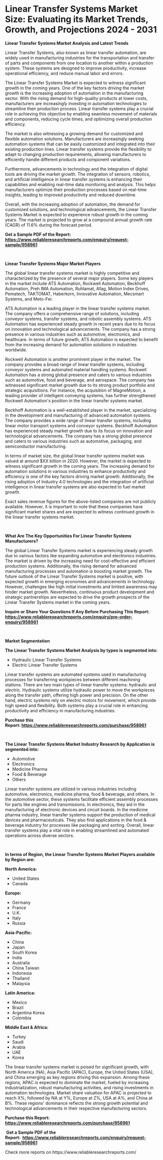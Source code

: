 <p><h1>Linear Transfer Systems Market Size: Evaluating its Market Trends, Growth, and Projections 2024 - 2031</h1></p><p><strong>Linear Transfer Systems Market Analysis and Latest Trends</strong></p>
<p><p>Linear Transfer Systems, also known as linear transfer automation, are widely used in manufacturing industries for the transportation and transfer of parts and components from one location to another within a production system. These systems are designed to improve productivity, increase operational efficiency, and reduce manual labor and errors.</p><p>The Linear Transfer Systems Market is expected to witness significant growth in the coming years. One of the key factors driving the market growth is the increasing adoption of automation in the manufacturing sector. With the rising demand for high-quality products at lower costs, manufacturers are increasingly investing in automation technologies to streamline their production process. Linear transfer systems play a crucial role in achieving this objective by enabling seamless movement of materials and components, reducing cycle times, and optimizing overall production efficiency.</p><p>The market is also witnessing a growing demand for customized and flexible automation solutions. Manufacturers are increasingly seeking automation systems that can be easily customized and integrated into their existing production lines. Linear transfer systems provide the flexibility to adapt to changing production requirements, allowing manufacturers to efficiently handle different products and component variations.</p><p>Furthermore, advancements in technology and the integration of digital tools are driving the market growth. The integration of sensors, robotics, and artificial intelligence in linear transfer systems is enhancing their capabilities and enabling real-time data monitoring and analysis. This helps manufacturers optimize their production processes based on real-time insights, leading to improved productivity and reduced downtime.</p><p>Overall, with the increasing adoption of automation, the demand for customized solutions, and technological advancements, the Linear Transfer Systems Market is expected to experience robust growth in the coming years. The market is projected to grow at a compound annual growth rate (CAGR) of 11.6% during the forecast period.</p></p>
<p><strong>Get a Sample PDF of the Report:&nbsp; <a href="https://www.reliableresearchreports.com/enquiry/request-sample/958961">https://www.reliableresearchreports.com/enquiry/request-sample/958961</a></strong></p>
<p>&nbsp;</p>
<p><strong>Linear Transfer Systems Major Market Players</strong></p>
<p><p>The global linear transfer systems market is highly competitive and characterized by the presence of several major players. Some key players in the market include ATS Automation, Rockwell Automation, Beckhoff Automation, Preh IMA Automation, Ruhlamat, Afag, Motion Index Drives, Pematech, TAKTOMAT, Haberkorn, Innovative Automation, Mecsmart Systems, and Meto-Fer.</p><p>ATS Automation is a leading player in the linear transfer systems market. The company offers a comprehensive range of solutions, including conveyor systems, transfer systems, and robotic assembly systems. ATS Automation has experienced steady growth in recent years due to its focus on innovation and technological advancements. The company has a strong presence in various industries such as automotive, electronics, and healthcare. In terms of future growth, ATS Automation is expected to benefit from the increasing demand for automation solutions in industries worldwide.</p><p>Rockwell Automation is another prominent player in the market. The company provides a broad range of linear transfer systems, including conveyor systems and automated material handling systems. Rockwell Automation has a strong global presence and caters to various industries such as automotive, food and beverage, and aerospace. The company has witnessed significant market growth due to its strong product portfolio and strategic acquisitions. For instance, the acquisition of MagneMotion, a leading provider of intelligent conveying systems, has further strengthened Rockwell Automation's position in the linear transfer systems market.</p><p>Beckhoff Automation is a well-established player in the market, specializing in the development and manufacturing of advanced automation systems. The company provides a wide range of linear transfer systems, including linear motor transport systems and conveyor systems. Beckhoff Automation has experienced steady market growth due to its focus on innovation and technological advancements. The company has a strong global presence and caters to various industries such as automotive, packaging, and semiconductor manufacturing.</p><p>In terms of market size, the global linear transfer systems market was valued at around $XX billion in 2020. However, the market is expected to witness significant growth in the coming years. The increasing demand for automation solutions in various industries to enhance productivity and efficiency is one of the key factors driving market growth. Additionally, the rising adoption of Industry 4.0 technologies and the integration of artificial intelligence in linear transfer systems are also expected to fuel market growth.</p><p>Exact sales revenue figures for the above-listed companies are not publicly available. However, it is important to note that these companies have significant market shares and are expected to witness continued growth in the linear transfer systems market.</p></p>
<p>&nbsp;</p>
<p><strong>What Are The Key Opportunities For Linear Transfer Systems Manufacturers?</strong></p>
<p><p>The global Linear Transfer Systems market is experiencing steady growth due to various factors like expanding automotive and electronics industries. The market is driven by the increasing need for cost-effective and efficient production systems. Additionally, the rising demand for advanced manufacturing processes and automation is boosting market growth. The future outlook of the Linear Transfer Systems market is positive, with expected growth in emerging economies and advancements in technology. However, challenges like high initial investments and limited awareness may hinder market growth. Nevertheless, continuous product development and strategic partnerships are expected to drive the growth prospects of the Linear Transfer Systems market in the coming years.</p></p>
<p><strong>Inquire or Share Your Questions If Any Before Purchasing This Report: <a href="https://www.reliableresearchreports.com/enquiry/pre-order-enquiry/958961">https://www.reliableresearchreports.com/enquiry/pre-order-enquiry/958961</a></strong></p>
<p>&nbsp;</p>
<p><strong>Market Segmentation</strong></p>
<p><strong>The Linear Transfer Systems Market Analysis by types is segmented into:</strong></p>
<p><ul><li>Hydraulic Linear Transfer Systems</li><li>Electric Linear Transfer Systems</li></ul></p>
<p><p>Linear transfer systems are automated systems used in manufacturing processes for transferring workpieces between different machining stations. There are two main types of linear transfer systems: hydraulic and electric. Hydraulic systems utilize hydraulic power to move the workpieces along the transfer path, offering high power and precision. On the other hand, electric systems rely on electric motors for movement, which provide high speed and flexibility. Both systems play a crucial role in enhancing productivity and efficiency in manufacturing industries.</p></p>
<p><strong>Purchase this Report:&nbsp;<a href="https://www.reliableresearchreports.com/purchase/958961">https://www.reliableresearchreports.com/purchase/958961</a></strong></p>
<p>&nbsp;</p>
<p><strong>The Linear Transfer Systems Market Industry Research by Application is segmented into:</strong></p>
<p><ul><li>Automotive</li><li>Electronics</li><li>Medicine Pharma</li><li>Food & Beverage</li><li>Others</li></ul></p>
<p><p>Linear transfer systems are utilized in various industries including automotive, electronics, medicine pharma, food & beverage, and others. In the automotive sector, these systems facilitate efficient assembly processes for parts like engines and transmissions. In electronics, they aid in the manufacturing of electronic devices and circuit boards. In the medicine pharma industry, linear transfer systems support the production of medical devices and pharmaceuticals. They also find applications in the food & beverage industry for processes like packaging and sorting. Overall, linear transfer systems play a vital role in enabling streamlined and automated operations across diverse sectors.</p></p>
<p>&nbsp;</p>
<p><strong>In terms of Region, the Linear Transfer Systems Market Players available by Region are:</strong></p>
<p>
    <p> <strong> North America: </strong>
        <ul>
            <li>United States</li>
            <li>Canada</li>
        </ul>
        </p> 
    <p> <strong> Europe: </strong>
        <ul>
            <li>Germany</li>
            <li>France</li>
            <li>U.K.</li>
            <li>Italy</li>
            <li>Russia</li>
        </ul>
        </p> 
    <p> <strong> Asia-Pacific: </strong>
        <ul>
            <li>China</li>
            <li>Japan</li>
            <li>South Korea</li>
            <li>India</li>
            <li>Australia</li>
            <li>China Taiwan</li>
            <li>Indonesia</li>
            <li>Thailand</li>
            <li>Malaysia</li>
        </ul>
        </p> 
    <p> <strong> Latin America: </strong>
        <ul>
            <li>Mexico</li>
            <li>Brazil</li>
            <li>Argentina Korea</li>
            <li>Colombia</li>
        </ul>
        </p> 
    <p> <strong> Middle East & Africa: </strong>
        <ul>
            <li>Turkey</li>
            <li>Saudi</li>
            <li>Arabia</li>
            <li>UAE</li>
            <li>Korea</li>
        </ul>
    </p>
    </p>
<p><p>The linear transfer systems market is poised for significant growth, with North America (NA), Asia Pacific (APAC), Europe, the United States (USA), and China emerging as key regions driving this expansion. Among these regions, APAC is expected to dominate the market, fueled by increasing industrialization, robust manufacturing activities, and rising investments in automation technologies. Market share valuation for APAC is projected to reach X%, followed by NA at Y%, Europe at Z%, USA at A%, and China at B%. These regions' dominance reflects the strong growth potential and technological advancements in their respective manufacturing sectors.</p></p>
<p><strong>Purchase this Report: <a href="https://www.reliableresearchreports.com/purchase/958961">https://www.reliableresearchreports.com/purchase/958961</a></strong></p>
<p>&nbsp;<strong>Get a Sample PDF of the Report:&nbsp;&nbsp;<a href="https://www.reliableresearchreports.com/enquiry/request-sample/958961">https://www.reliableresearchreports.com/enquiry/request-sample/958961</a></strong></p>
<p><strong></strong></p>
<p>Check more reports on https://www.reliableresearchreports.com/</p>